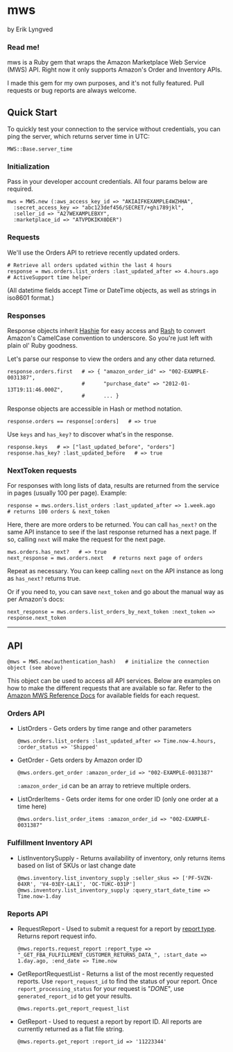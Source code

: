 mws
===

by Erik Lyngved

### Read me!

mws is a Ruby gem that wraps the Amazon Marketplace Web Service (MWS) API. Right now it only supports Amazon's Order and Inventory APIs.

I made this gem for my own purposes, and it's not fully featured. Pull requests or bug reports are always welcome.

Quick Start
-----------

To quickly test your connection to the service without credentials, you can ping the server, which returns server time in UTC:

    MWS::Base.server_time

### Initialization

Pass in your developer account credentials. All four params below are required.

    mws = MWS.new (:aws_access_key_id => "AKIAIFKEXAMPLE4WZHHA",
      :secret_access_key => "abc123def456/SECRET/+ghi789jkl",
      :seller_id => "A27WEXAMPLEBXY",
      :marketplace_id => "ATVPDKIKX0DER")

### Requests

We'll use the Orders API to retrieve recently updated orders.

    # Retrieve all orders updated within the last 4 hours
    response = mws.orders.list_orders :last_updated_after => 4.hours.ago   # ActiveSupport time helper

(All datetime fields accept Time or DateTime objects, as well as strings in iso8601 format.)

### Responses

Response objects inherit [Hashie](http://github.com/intridea/hashie) for easy access and [Rash](http://github.com/tcocca/rash) to convert Amazon's CamelCase convention to underscore. So you're just left with plain ol' Ruby goodness.

Let's parse our response to view the orders and any other data returned.

    response.orders.first   # => { "amazon_order_id" => "002-EXAMPLE-0031387",
                            #      "purchase_date" => "2012-01-13T19:11:46.000Z",
                            #      ... }

Response objects are accessible in Hash or method notation.

    response.orders == response[:orders]   # => true

Use `keys` and `has_key?` to discover what's in the response.

    response.keys   # => ["last_updated_before", "orders"]
    response.has_key? :last_updated_before   # => true

### NextToken requests

For responses with long lists of data, results are returned from the service in pages (usually 100 per page). Example:

    response = mws.orders.list_orders :last_updated_after => 1.week.ago   # returns 100 orders & next_token

Here, there are more orders to be returned. You can call `has_next?` on the same API instance to see if the last response returned has a next page. If so, calling `next` will make the request for the next page.

    mws.orders.has_next?   # => true
    next_response = mws.orders.next   # returns next page of orders

Repeat as necessary. You can keep calling `next` on the API instance as long as `has_next?` returns true.

Or if you need to, you can save `next_token` and go about the manual way as per Amazon's docs:

    next_response = mws.orders.list_orders_by_next_token :next_token => response.next_token

***

API
---

    @mws = MWS.new(authentication_hash)   # initialize the connection object (see above)

This object can be used to access all API services. Below are examples on how to make the different requests that are available so far. Refer to the [Amazon MWS Reference Docs](https://developer.amazonservices.com/) for available fields for each request.

### Orders API

* ListOrders - Gets orders by time range and other parameters

    `@mws.orders.list_orders :last_updated_after => Time.now-4.hours, :order_status => 'Shipped'`

* GetOrder - Gets orders by Amazon order ID

    `@mws.orders.get_order :amazon_order_id => "002-EXAMPLE-0031387"`

    `:amazon_order_id` can be an array to retrieve multiple orders.

* ListOrderItems - Gets order items for one order ID (only one order at a time here)

    `@mws.orders.list_order_items :amazon_order_id => "002-EXAMPLE-0031387"`

### Fulfillment Inventory API

* ListInventorySupply - Returns availability of inventory, only returns items based on list of SKUs or last change date

    `@mws.inventory.list_inventory_supply :seller_skus => ['PF-5VZN-04XR', 'V4-03EY-LAL1', 'OC-TUKC-031P']`
    `@mws.inventory.list_inventory_supply :query_start_date_time => Time.now-1.day`

### Reports API

* RequestReport - Used to submit a request for a report by [report type](http://docs.developer.amazonservices.com/en_US/reports/Reports_ReportType.html). Returns report request info.

    `@mws.reports.request_report :report_type => "_GET_FBA_FULFILLMENT_CUSTOMER_RETURNS_DATA_", :start_date => 1.day.ago, :end_date => Time.now`

* GetReportRequestList - Returns a list of the most recently requested reports. Use `report_request_id` to find the status of your report. Once `report_processing_status` for your request is "_DONE_", use `generated_report_id` to get your results.

    `@mws.reports.get_report_request_list`

* GetReport - Used to request a report by report ID. All reports are currently returned as a flat file string.

    `@mws.reports.get_report :report_id => '11223344'`
